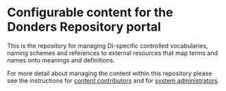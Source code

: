 # Configurable content for the Donders Repository portal

This is the repository for managing DI-specific controlled vocabularies, naming schemes and references to external resources that map terms and names onto meanings and definitions.

For more detail about managing the content within this repository please see the instructions for [content contributors](/administration/edit_configurable_content.md) and for [system administrators](/administration/configurable_content.md).
